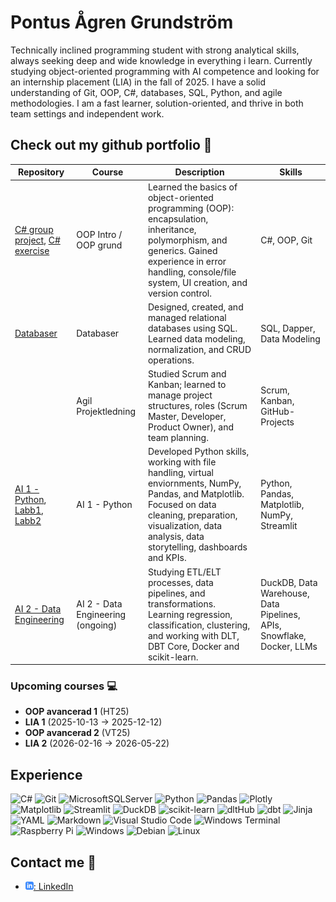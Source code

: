 
# Pontus Ågren Grundström 

Technically inclined programming student with strong analytical skills, always seeking deep and wide knowledge in everything i learn.
Currently studying object-oriented programming with AI competence and looking for an internship placement (LIA) in the fall of 2025.
I have a solid understanding of Git, OOP, C#, databases, SQL, Python, and agile methodologies.
I am a fast learner, solution-oriented, and thrive in both team settings and independent work.


## Check out my github portfolio :briefcase:

| Repository                            | Course                  | Description                                                              | Skills |
| ------------------------------------- | ----------------------- | ------------------------------------------------------------------------ | ------ |
| [C# group project][c#_project], [C# exercise][quiz]       | OOP Intro / OOP grund   | Learned the basics of object-oriented programming (OOP): encapsulation, inheritance, polymorphism, and generics. Gained experience in error handling, console/file system, UI creation, and version control.            | C#, OOP, Git |
| [Databaser][db] | Databaser               |  Designed, created, and managed relational databases using SQL. Learned data modeling, normalization, and CRUD operations.       | SQL, Dapper, Data Modeling |
| | Agil Projektledning | Studied Scrum and Kanban; learned to manage project structures, roles (Scrum Master, Developer, Product Owner), and team planning. | Scrum, Kanban, GitHub-Projects |
| [AI 1 - Python][ai1], [Labb1][ai1_labb1], [Labb2][ai1_labb2]         | AI 1 - Python           | Developed Python skills, working with file handling, virtual enviornments, NumPy, Pandas, and Matplotlib. Focused on data cleaning, preparation, visualization, data analysis, data storytelling, dashboards and KPIs.     | Python, Pandas, Matplotlib, NumPy, Streamlit |
| [AI 2 - Data Engineering][ai2]          | AI 2 - Data Engineering (ongoing) | Studying ETL/ELT processes, data pipelines, and transformations. Learning regression, classification, clustering, and working with DLT, DBT Core, Docker and scikit-learn.                        | DuckDB, Data Warehouse, Data Pipelines, APIs, Snowflake, Docker, LLMs |


### Upcoming courses 💻  
- **OOP avancerad 1** (HT25)
- **LIA 1** (2025-10-13 -> 2025-12-12)
- **OOP avancerad 2** (VT25)
- **LIA 2** (2026-02-16 -> 2026-05-22)

[quiz]: https://github.com/ponagr/Quiz.git
[c#_project]: https://github.com/ponagr/csharp_group_project.git
[db]: https://github.com/ponagr/databaser_school_project.git
[ai1]: https://github.com/ponagr/python_1.git
[ai1_labb1]: https://github.com/ponagr/python_labb_1.git
[ai1_labb2]: https://github.com/ponagr/Task2_python.git
[ai2]: https://github.com/ponagr/python_2_data_engineering.git


## Experience 

![C#](https://img.shields.io/badge/c%23-%23239120.svg?style=for-the-badge&logo=csharp&logoColor=white)
![Git](https://img.shields.io/badge/git-%23F05033.svg?style=for-the-badge&logo=git&logoColor=white)
![MicrosoftSQLServer](https://img.shields.io/badge/Microsoft%20SQL%20Server-CC2927?style=for-the-badge&logo=microsoft%20sql%20server&logoColor=white)
![Python](https://img.shields.io/badge/python-3670A0?style=for-the-badge&logo=python&logoColor=ffdd54)
![Pandas](https://img.shields.io/badge/pandas-%23150458.svg?style=for-the-badge&logo=pandas&logoColor=white)
![Plotly](https://img.shields.io/badge/Plotly-%233F4F75.svg?style=for-the-badge&logo=plotly&logoColor=white)
![Matplotlib](https://img.shields.io/badge/Matplotlib-%23ffffff.svg?style=for-the-badge&logo=Matplotlib&logoColor=black)
![Streamlit](https://img.shields.io/badge/Streamlit-%23FE4B4B.svg?style=for-the-badge&logo=streamlit&logoColor=white)
![DuckDB](https://img.shields.io/badge/DuckDB-FFD700?style=for-the-badge&labelColor=000000)
![scikit-learn](https://img.shields.io/badge/scikit--learn-%23F7931E.svg?style=for-the-badge&logo=scikit-learn&logoColor=white)
![dltHub](https://img.shields.io/badge/dltHub-00AEEF?style=for-the-badge&logoColor=white)
![dbt](https://img.shields.io/badge/dbt-FF694B?style=for-the-badge&logo=dbt&logoColor=white)
![Jinja](https://img.shields.io/badge/jinja-white.svg?style=for-the-badge&logo=jinja&logoColor=black)
![YAML](https://img.shields.io/badge/yaml-%23ffffff.svg?style=for-the-badge&logo=yaml&logoColor=151515)
![Markdown](https://img.shields.io/badge/markdown-%23000000.svg?style=for-the-badge&logo=markdown&logoColor=white)
![Visual Studio Code](https://img.shields.io/badge/Visual%20Studio%20Code-0078d7.svg?style=for-the-badge&logo=visual-studio-code&logoColor=white)
![Windows Terminal](https://img.shields.io/badge/Windows%20Terminal-%234D4D4D.svg?style=for-the-badge&logo=windows-terminal&logoColor=white)
![Raspberry Pi](https://img.shields.io/badge/-Raspberry_Pi-C51A4A?style=for-the-badge&logo=Raspberry-Pi)
![Windows](https://img.shields.io/badge/Windows-0078D6?style=for-the-badge&logo=windows&logoColor=white)
![Debian](https://img.shields.io/badge/Debian-D70A53?style=for-the-badge&logo=debian&logoColor=white)
![Linux](https://img.shields.io/badge/Linux-FCC624?style=for-the-badge&logo=linux&logoColor=black)

<!-- ![Snowflake](https://img.shields.io/badge/snowflake-%2329B5E8.svg?style=for-the-badge&logo=snowflake&logoColor=white) -->
<!--![TensorFlow](https://img.shields.io/badge/TensorFlow-%23FF6F00.svg?style=for-the-badge&logo=TensorFlow&logoColor=white) -->
<!-- ![Docker](https://img.shields.io/badge/docker-%230db7ed.svg?style=for-the-badge&logo=docker&logoColor=white) -->
<!-- ![Github Pages](https://img.shields.io/badge/github%20pages-121013?style=for-the-badge&logo=github&logoColor=white) -->

## Contact me :iphone:

- [![linkedIn icon](assets/linkedIn-icon.png): LinkedIn][linkedin]

[linkedin]: https://www.linkedin.com/in/ponagr/

